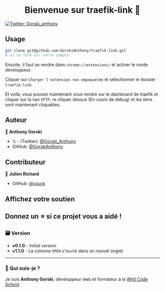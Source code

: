 <h1 align="center">Bienvenue sur traefik-link 👋</h1>
<p>
  <a href="https://twitter.com/Gorski_anthony" target="_blank">
    <img alt="Twitter: Gorski_anthony" src="https://img.shields.io/twitter/follow/Gorski_anthony.svg?style=social" />
  </a>
</p>

## Usage

```sh
git clone git@github.com:GorskiAnthony/traefik-link.git
# ou le fork sur votre compte
```

Ensuite, il faut se rendre dans `chrome://extensions/` et activer le mode développeur.

Cliquer sur `Charger l'extension non empaquetée` et sélectionner le dossier `traefik-link`.

Et voilà, vous pouvez maintenant vous rendre sur le dashboard de traefik et cliquer sur la nav `HTTP`, re cliquer dessus (En cours de debug) et les liens sont maintenant cliquables.

## Auteur

👤 **Anthony Gorski**

-   𝕏 - (Twitter): [@Gorski_Anthony](https://twitter.com/Gorski_Anthony)
-   GitHub: [@GorskiAnthony](https://github.com/GorskiAnthony)

## Contributeur

👤 **Julien Richard**

-   GitHub: [@jujuck](https://github.com/jujuck)

## Affichez votre soutien

## Donnez un ⭐️ si ce projet vous a aidé !

### 🗃️ Version

-   **v0.1.0** - _Initial version_
-   **v1.1.0** - La colonne `OPEN` s'ouvre dans un nouvel onglet

---

### 👋 Qui suis-je ?

Je suis **Anthony Gorski**, développeur web et formateur à la [Wild Code School](https://www.wildcodeschool.com/fr-FR).
